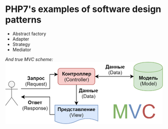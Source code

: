 # PHP7's examples of software design patterns

- Abstract factory
- Adapter
- Strategy
- Mediator

_And true MVC scheme:_
![](asset/img/MVC.png)
